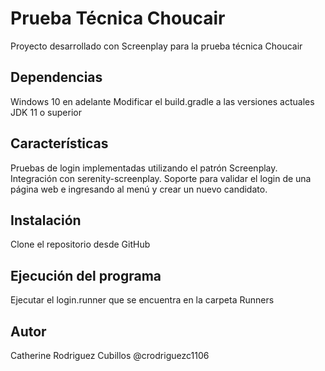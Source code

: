 # Prueba Técnica Choucair

Proyecto desarrollado con Screenplay para la prueba técnica Choucair

## Dependencias

Windows 10 en adelante
Modificar el build.gradle a las versiones actuales
JDK 11 o superior

## Características

Pruebas de login implementadas utilizando el patrón Screenplay.
Integración con serenity-screenplay.
Soporte para validar el login de una página web e ingresando al menú y crear un nuevo candidato.

## Instalación

Clone el repositorio desde GitHub

## Ejecución del programa

Ejecutar el login.runner que se encuentra en la carpeta Runners

## Autor

Catherine Rodriguez Cubillos @crodriguezc1106
